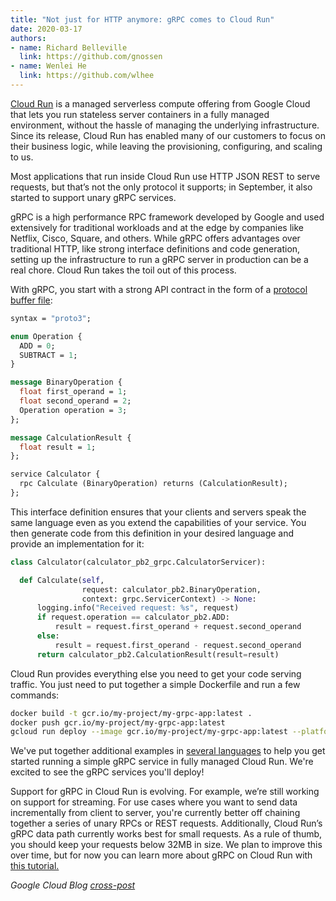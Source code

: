 ```yaml
---
title: "Not just for HTTP anymore: gRPC comes to Cloud Run"
date: 2020-03-17
authors:
- name: Richard Belleville
  link: https://github.com/gnossen
- name: Wenlei He
  link: https://github.com/wlhee
---
```


[Cloud Run](https://cloud.google.com/run) is a managed serverless compute offering from Google Cloud that lets you run stateless server containers in a fully managed environment, without the hassle of managing the underlying infrastructure. Since its release, Cloud Run has enabled many of our customers to focus on their business logic, while leaving the provisioning, configuring, and scaling to us.

<!--more-->

Most applications that run inside Cloud Run use HTTP JSON REST to serve requests, but that’s not the only protocol it supports; in September, it also started to support unary gRPC services.

gRPC is a high performance RPC framework developed by Google and used extensively for traditional workloads and at the edge by companies like Netflix, Cisco, Square, and others. While gRPC offers advantages over traditional HTTP, like strong interface definitions and code generation, setting up the infrastructure to run a gRPC server in production can be a real chore. Cloud Run takes the toil out of this process.


With gRPC, you start with a strong API contract in the form of a [protocol buffer file](https://developers.google.com/protocol-buffers):

```protobuf
syntax = "proto3";

enum Operation {
  ADD = 0;
  SUBTRACT = 1;
}

message BinaryOperation {
  float first_operand = 1;
  float second_operand = 2;
  Operation operation = 3;
};

message CalculationResult {
  float result = 1;
};

service Calculator {
  rpc Calculate (BinaryOperation) returns (CalculationResult);
};
```

This interface definition ensures that your clients and servers speak the same language even as you extend the capabilities of your service. You then generate code from this definition in your desired language and provide an implementation for it:

```python
class Calculator(calculator_pb2_grpc.CalculatorServicer):

  def Calculate(self,
                request: calculator_pb2.BinaryOperation,
                context: grpc.ServicerContext) -> None:
      logging.info("Received request: %s", request)
      if request.operation == calculator_pb2.ADD:
          result = request.first_operand + request.second_operand
      else:
          result = request.first_operand - request.second_operand
      return calculator_pb2.CalculationResult(result=result)
```
Cloud Run provides everything else you need to get your code serving traffic. You just need to put together a simple Dockerfile and run a few commands:

```bash
docker build -t gcr.io/my-project/my-grpc-app:latest .
docker push gcr.io/my-project/my-grpc-app:latest
gcloud run deploy --image gcr.io/my-project/my-grpc-app:latest --platform managed
```

We've put together additional examples in [several languages](https://github.com/grpc-ecosystem/grpc-cloud-run-example) to help you get started running a simple gRPC service in fully managed Cloud Run. We're excited to see the gRPC services you'll deploy!

Support for gRPC in Cloud Run is evolving. For example, we’re still working on support for streaming. For use cases where you want to send data incrementally from client to server, you're currently better off chaining together a series of unary RPCs or REST requests. Additionally, Cloud Run’s gRPC data path currently works best for small requests. As a rule of thumb, you should keep your requests below 32MB in size. We plan to improve this over time, but for now you can learn more about gRPC on Cloud Run with [this tutorial.](https://github.com/grpc-ecosystem/grpc-cloud-run-example)


*Google Cloud Blog [cross-post](https://cloud.google.com/blog/products/compute/serve-cloud-run-requests-with-grpc-not-just-http)*
